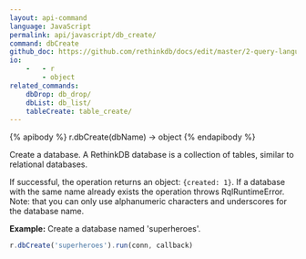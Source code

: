 ```yaml
---
layout: api-command 
language: JavaScript
permalink: api/javascript/db_create/
command: dbCreate
github_doc: https://github.com/rethinkdb/docs/edit/master/2-query-language/api/javascript/manipulating-databases/dbCreate.md
io:
    -   - r
        - object
related_commands:
    dbDrop: db_drop/
    dbList: db_list/
    tableCreate: table_create/
---
```


{% apibody %}
r.dbCreate(dbName) → object
{% endapibody %}

Create a database. A RethinkDB database is a collection of tables, similar to
relational databases.

If successful, the operation returns an object: `{created: 1}`. If a database with the
same name already exists the operation throws RqlRuntimeError.
Note: that you can only use alphanumeric characters and underscores for the database name.

__Example:__ Create a database named 'superheroes'.

```js
r.dbCreate('superheroes').run(conn, callback)
```


